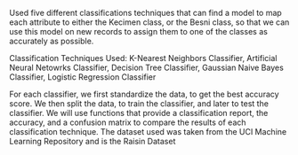 Used five different classifications techniques that can find a model to map each attribute to either the Kecimen class, or the Besni class, so that we can use this model on new records to assign them to one of the classes as accurately as possible. 

Classification Techniques Used: K-Nearest Neighbors Classifier, Artificial Neural Netowrks Classifier, Decision Tree Classifier, Gaussian Naive Bayes Classifier, Logistic Regression Classifier

For each classifier, we first standardize the data, to get the best accuracy score. We then split the data, to train the classifier, and later to test the classifier. 
We will use functions that provide a classification report, the accuracy, and a confusion matrix to compare the results of each classification technique.
The dataset used was taken from the UCI Machine Learning Repository and is the Raisin Dataset
